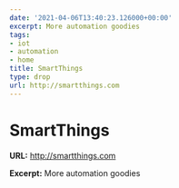 ```yaml
---
date: '2021-04-06T13:40:23.126000+00:00'
excerpt: More automation goodies
tags:
- iot
- automation
- home
title: SmartThings
type: drop
url: http://smartthings.com
---
```


# SmartThings

**URL:** http://smartthings.com

**Excerpt:** More automation goodies
